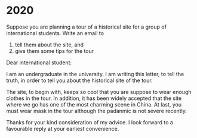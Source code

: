 # 2020

Suppose you are planning a tour of a historical site for a group of international students. Write an email to

1. tell them about the site, and
2. give them some tips for the tour

Dear international student:

I am an undergraduate in the university. I am writing this letter, to tell the truth, in order to tell you about the historical site of the tour.

The site, to begin with, keeps so cool that you are suppose to wear enough clothes in the tour. In addition, it has been widely accepted that the site where we go has one of the most charming scene in China. At last, you must wear mask in the tour although the padanmic is not severe recently.

Thanks for your kind consideration of my advice. I look forward to a favourable reply at your earliest convenience.
